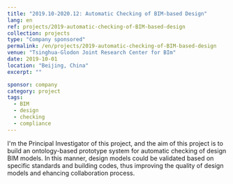 ```yaml
---
title: "2019.10-2020.12: Automatic Checking of BIM-based Design"
lang: en
ref: projects/2019-automatic-checking-of-BIM-based-design
collection: projects
type: "Company sponsored"
permalink: /en/projects/2019-automatic-checking-of-BIM-based-design
venue: "Tsinghua-Glodon Joint Research Center for BIm"
date: 2019-10-01
location: "Beijing, China"
excerpt: ""

sponsor: company
category: project
tags: 
  - BIM
  - design
  - checking
  - compliance
---
```


I'm the Principal Investigator of this project, and the aim of this project is to build an ontology-based prototype system for automatic checking of design BIM models. In this manner, design models could be validated based on specific standards and building codes, thus improving the quality of design models and ehancing collaboration process.
